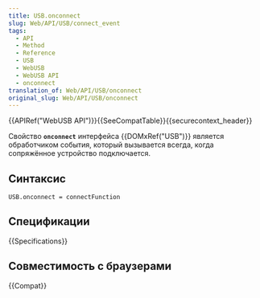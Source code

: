 ```yaml
---
title: USB.onconnect
slug: Web/API/USB/connect_event
tags:
  - API
  - Method
  - Reference
  - USB
  - WebUSB
  - WebUSB API
  - onconnect
translation_of: Web/API/USB/onconnect
original_slug: Web/API/USB/onconnect
---
```

{{APIRef("WebUSB API")}}{{SeeCompatTable}}{{securecontext_header}}

Свойство **`onconnect`** интерфейса {{DOMxRef("USB")}} является обработчиком события, который вызывается всегда, когда сопряжённое устройство подключается.

## Синтаксис

```
USB.onconnect = connectFunction
```

## Спецификации

{{Specifications}}

## Совместимость с браузерами

{{Compat}}
